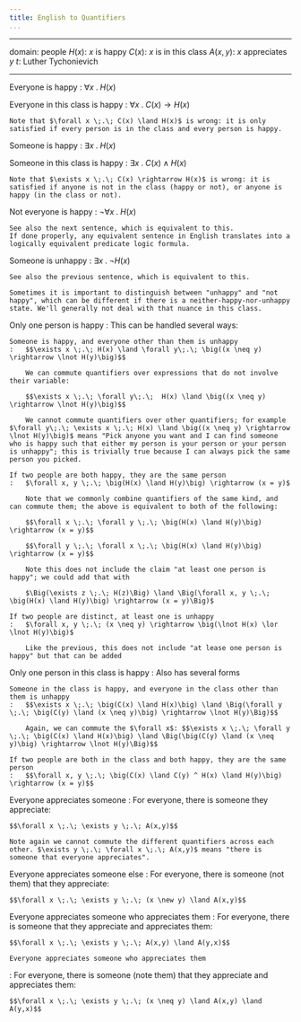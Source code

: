```yaml
---
title: English to Quantifiers
...
```


----------  -----------------------
   domain:  people
   $H(x)$:  $x$ is happy
   $C(x)$:  $x$ is in this class
 $A(x,y)$:  $x$ appreciates $y$
      $t$:  Luther Tychonievich
----------  -----------------------

Everyone is happy
:   $\forall x \;.\; H(x)$

Everyone in this class is happy
:   $\forall x \;.\; C(x) \rightarrow H(x)$

    Note that $\forall x \;.\; C(x) \land H(x)$ is wrong: it is only satisfied if every person is in the class and every person is happy.

Someone is happy
:   $\exists x \;.\; H(x)$

Someone in this class is happy
:   $\exists x \;.\; C(x) \land H(x)$

    Note that $\exists x \;.\; C(x) \rightarrow H(x)$ is wrong: it is satisfied if anyone is not in the class (happy or not), or anyone is happy (in the class or not).

Not everyone is happy
:   $\lnot \forall x \;.\; H(x)$
    
    See also the next sentence, which is equivalent to this.
    If done properly, any equivalent sentence in English translates into a logically equivalent predicate logic formula.

Someone is unhappy
:   $\exists x \;.\; \lnot H(x)$
    
    See also the previous sentence, which is equivalent to this.
    
    Sometimes it is important to distinguish between "unhappy" and "not happy", which can be different if there is a neither-happy-nor-unhappy state. We'll generally not deal with that nuance in this class.

Only one person is happy
:   This can be handled several ways:
    
    Someone is happy, and everyone other than them is unhappy
    :   $$\exists x \;.\; H(x) \land \forall y\;.\; \big((x \neq y) \rightarrow \lnot H(y)\big)$$
        
        We can commute quantifiers over expressions that do not involve their variable:
        
        $$\exists x \;.\; \forall y\;.\;  H(x) \land \big((x \neq y) \rightarrow \lnot H(y)\big)$$
        
        We cannot commute quantifiers over other quantifiers; for example $\forall y\;.\; \exists x \;.\; H(x) \land \big((x \neq y) \rightarrow \lnot H(y)\big)$ means "Pick anyone you want and I can find someone who is happy such that either my person is your person or your person is unhappy"; this is trivially true because I can always pick the same person you picked.
    
    If two people are both happy, they are the same person
    :   $\forall x, y \;.\; \big(H(x) \land H(y)\big) \rightarrow (x = y)$
        
        Note that we commonly combine quantifiers of the same kind, and can commute them; the above is equivalent to both of the following:
        
        $$\forall x \;.\; \forall y \;.\; \big(H(x) \land H(y)\big) \rightarrow (x = y)$$

        $$\forall y \;.\; \forall x \;.\; \big(H(x) \land H(y)\big) \rightarrow (x = y)$$
        
        Note this does not include the claim "at least one person is happy"; we could add that with
        
        $\Big(\exists z \;.\; H(z)\Big) \land \Big(\forall x, y \;.\; \big(H(x) \land H(y)\big) \rightarrow (x = y)\Big)$

    If two people are distinct, at least one is unhappy
    :   $\forall x, y \;.\; (x \neq y) \rightarrow \big(\lnot H(x) \lor \lnot H(y)\big)$
        
        Like the previous, this does not include "at lease one person is happy" but that can be added

Only one person in this class is happy
:   Also has several forms
    
    Someone in the class is happy, and everyone in the class other than them is unhappy
    :   $$\exists x \;.\; \big(C(x) \land H(x)\big) \land \Big(\forall y \;.\; \big(C(y) \land (x \neq y)\big) \rightarrow \lnot H(y)\Big)$$
        
        Again, we can commute the $\forall x$: $$\exists x \;.\; \forall y \;.\; \big(C(x) \land H(x)\big) \land \Big(\big(C(y) \land (x \neq y)\big) \rightarrow \lnot H(y)\Big)$$
    
    If two people are both in the class and both happy, they are the same person
    :   $$\forall x, y \;.\; \big(C(x) \land C(y) ^ H(x) \land H(y)\big) \rightarrow (x = y)$$
        
Everyone appreciates someone
:   For everyone, there is someone they appreciate:
    
    $$\forall x \;.\; \exists y \;.\; A(x,y)$$
    
    Note again we cannot commute the different quantifiers across each other. $\exists y \;.\; \forall x \;.\; A(x,y)$ means "there is someone that everyone appreciates".


Everyone appreciates someone else
:   For everyone, there is someone (not them) that they appreciate:
    
    $$\forall x \;.\; \exists y \;.\; (x \new y) \land A(x,y)$$
    

Everyone appreciates someone who appreciates them
:   For everyone, there is someone that they appreciate and appreciates them:
    
    $$\forall x \;.\; \exists y \;.\; A(x,y) \land A(y,x)$$
    
    Everyone appreciates someone who appreciates them
:   For everyone, there is someone (note them) that they appreciate and appreciates them:
    
    $$\forall x \;.\; \exists y \;.\; (x \neq y) \land A(x,y) \land A(y,x)$$

